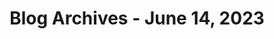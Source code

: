---
layout: category
title: "Blog Archives - June 14, 2023" 
category: "year-2023"
lang: en
permalink: '/category/2023/06/14'
path: '/category/2023/06/14'
pagination:
    enabled: true
    category: ["year-2023", "month-06", "day-14"]
    permalink: /page/:num/
    locale: en
---